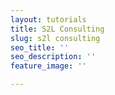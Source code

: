 ```yaml
---
layout: tutorials
title: S2L Consulting
slug: s2l consulting
seo_title: ''
seo_description: ''
feature_image: ''

---
```

